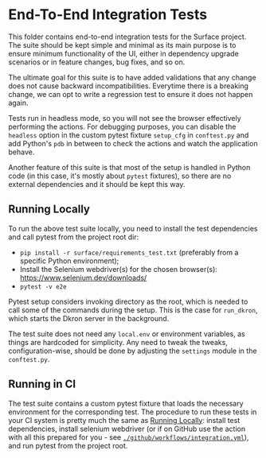 # End-To-End Integration Tests

This folder contains end-to-end integration tests for the Surface project. The suite should be kept simple and minimal 
as its main purpose is to ensure minimum functionality of the UI, either in dependency upgrade scenarios or in feature 
changes, bug fixes, and so on.

The ultimate goal for this suite is to have added validations that any change does not cause backward incompatibilities. 
Everytime there is a breaking change, we can opt to write a regression test to ensure it does not happen again.

Tests run in headless mode, so you will not see the browser effectively performing the actions. For debugging purposes, 
you can disable the `headless` option in the custom pytest fixture `setup_cfg` in `conftest.py` and add Python's `pdb` in 
between to check the actions and watch the application behave.

Another feature of this suite is that most of the setup is handled in Python code (in this case, it's mostly about `pytest` 
fixtures), so there are no external dependencies and it should be kept this way.

## Running Locally

To run the above test suite locally, you need to install the test dependencies and call pytest from the project root dir:
- `pip install -r surface/requirements_test.txt` (preferably from a specific Python environment);
- Install the Selenium webdriver(s) for the chosen browser(s): https://www.selenium.dev/downloads/
- `pytest -v e2e`

Pytest setup considers invoking directory as the root, which is needed to call some of the commands during the setup. 
This is the case for `run_dkron`, which starts the Dkron server in the background.

The test suite does not need any `local.env` or environment variables, as things are hardcoded for simplicity. Any need 
to tweak the tweaks, configuration-wise, should be done by adjusting the `settings` module in the `conftest.py`.


## Running in CI

The test suite contains a custom pytest fixture that loads the necessary environment for the corresponding test. The 
procedure to run these tests in your CI system is pretty much the same as [Running Locally](#running-locally): install 
test dependencies, install selenium webdriver (or if on GitHub use the action with all this prepared for you - 
see [`./github/workflows/integration.yml`](./github/workflows/integration.yml)), and run 
pytest from the project root.
